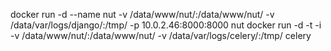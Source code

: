 docker run -d --name nut -v /data/www/nut/:/data/www/nut/ -v /data/var/logs/django/:/tmp/ -p 10.0.2.46:8000:8000 nut
docker run -d  -t -i -v /data/www/nut/:/data/www/nut/ -v /data/var/logs/celery/:/tmp/ celery
